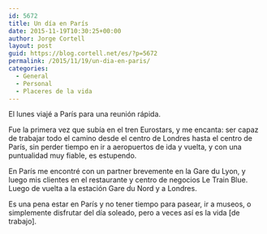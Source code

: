 ```yaml
---
id: 5672
title: Un día en París
date: 2015-11-19T10:30:25+00:00
author: Jorge Cortell
layout: post
guid: https://blog.cortell.net/es/?p=5672
permalink: /2015/11/19/un-dia-en-paris/
categories:
  - General
  - Personal
  - Placeres de la vida
---
```


  
El lunes viajé a París para una reunión rápida.

Fue la primera vez que subía en el tren Eurostars, y me encanta: ser capaz de trabajar todo el camino desde el centro de Londres hasta el centro de París, sin perder tiempo en ir a aeropuertos de ida y vuelta, y con una puntualidad muy fiable, es estupendo.

En París me encontré con un partner brevemente en la Gare du Lyon, y luego mis clientes en el restaurante y centro de negocios Le Train Blue. Luego de vuelta a la estación Gare du Nord y a Londres.

Es una pena estar en París y no tener tiempo para pasear, ir a museos, o simplemente disfrutar del día soleado, pero a veces así es la vida [de trabajo].